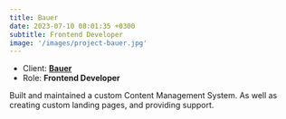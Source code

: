 ```yaml
---
title: Bauer
date: 2023-07-10 08:01:35 +0300
subtitle: Frontend Developer
image: '/images/project-bauer.jpg'
---
```


<ul class="list-inline item-details">
    <li>Client:
        <strong><a href="https://www.bauer.com/.com">Bauer</a>
        </strong>
    </li>
    <li>Role:
        <strong>Frontend Developer</strong>
    </li>
</ul>

Built and maintained a custom Content Management System. As well as creating custom landing pages, and providing support.
